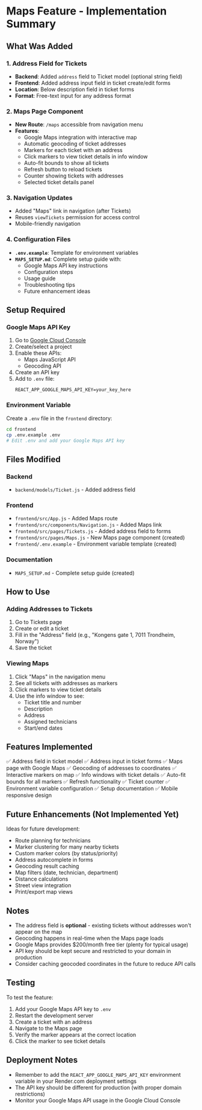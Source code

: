 # Maps Feature - Implementation Summary

## What Was Added

### 1. Address Field for Tickets
- **Backend**: Added `address` field to Ticket model (optional string field)
- **Frontend**: Added address input field in ticket create/edit forms
- **Location**: Below description field in ticket forms
- **Format**: Free-text input for any address format

### 2. Maps Page Component
- **New Route**: `/maps` accessible from navigation menu
- **Features**:
  - Google Maps integration with interactive map
  - Automatic geocoding of ticket addresses
  - Markers for each ticket with an address
  - Click markers to view ticket details in info window
  - Auto-fit bounds to show all tickets
  - Refresh button to reload tickets
  - Counter showing tickets with addresses
  - Selected ticket details panel

### 3. Navigation Updates
- Added "Maps" link in navigation (after Tickets)
- Reuses `viewTickets` permission for access control
- Mobile-friendly navigation

### 4. Configuration Files
- **`.env.example`**: Template for environment variables
- **`MAPS_SETUP.md`**: Complete setup guide with:
  - Google Maps API key instructions
  - Configuration steps
  - Usage guide
  - Troubleshooting tips
  - Future enhancement ideas

## Setup Required

### Google Maps API Key
1. Go to [Google Cloud Console](https://console.cloud.google.com/)
2. Create/select a project
3. Enable these APIs:
   - Maps JavaScript API
   - Geocoding API
4. Create an API key
5. Add to `.env` file:
   ```
   REACT_APP_GOOGLE_MAPS_API_KEY=your_key_here
   ```

### Environment Variable
Create a `.env` file in the `frontend` directory:
```bash
cd frontend
cp .env.example .env
# Edit .env and add your Google Maps API key
```

## Files Modified

### Backend
- `backend/models/Ticket.js` - Added address field

### Frontend
- `frontend/src/App.js` - Added Maps route
- `frontend/src/components/Navigation.js` - Added Maps link
- `frontend/src/pages/Tickets.js` - Added address field to forms
- `frontend/src/pages/Maps.js` - New Maps page component (created)
- `frontend/.env.example` - Environment variable template (created)

### Documentation
- `MAPS_SETUP.md` - Complete setup guide (created)

## How to Use

### Adding Addresses to Tickets
1. Go to Tickets page
2. Create or edit a ticket
3. Fill in the "Address" field (e.g., "Kongens gate 1, 7011 Trondheim, Norway")
4. Save the ticket

### Viewing Maps
1. Click "Maps" in the navigation menu
2. See all tickets with addresses as markers
3. Click markers to view ticket details
4. Use the info window to see:
   - Ticket title and number
   - Description
   - Address
   - Assigned technicians
   - Start/end dates

## Features Implemented

✅ Address field in ticket model
✅ Address input in ticket forms
✅ Maps page with Google Maps
✅ Geocoding of addresses to coordinates
✅ Interactive markers on map
✅ Info windows with ticket details
✅ Auto-fit bounds for all markers
✅ Refresh functionality
✅ Ticket counter
✅ Environment variable configuration
✅ Setup documentation
✅ Mobile responsive design

## Future Enhancements (Not Implemented Yet)

Ideas for future development:
- Route planning for technicians
- Marker clustering for many nearby tickets
- Custom marker colors (by status/priority)
- Address autocomplete in forms
- Geocoding result caching
- Map filters (date, technician, department)
- Distance calculations
- Street view integration
- Print/export map views

## Notes

- The address field is **optional** - existing tickets without addresses won't appear on the map
- Geocoding happens in real-time when the Maps page loads
- Google Maps provides $200/month free tier (plenty for typical usage)
- API key should be kept secure and restricted to your domain in production
- Consider caching geocoded coordinates in the future to reduce API calls

## Testing

To test the feature:
1. Add your Google Maps API key to `.env`
2. Restart the development server
3. Create a ticket with an address
4. Navigate to the Maps page
5. Verify the marker appears at the correct location
6. Click the marker to see ticket details

## Deployment Notes

- Remember to add the `REACT_APP_GOOGLE_MAPS_API_KEY` environment variable in your Render.com deployment settings
- The API key should be different for production (with proper domain restrictions)
- Monitor your Google Maps API usage in the Google Cloud Console
